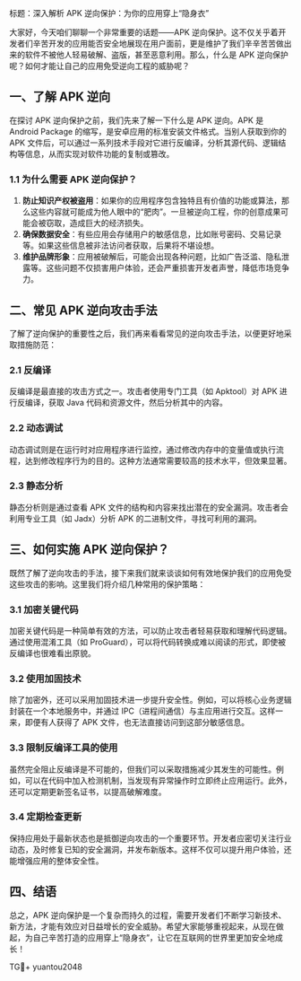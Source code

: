 标题：深入解析 APK 逆向保护：为你的应用穿上“隐身衣”

大家好，今天咱们聊聊一个非常重要的话题——APK 逆向保护。这不仅关乎着开发者们辛苦开发的应用能否安全地展现在用户面前，更是维护了我们辛辛苦苦做出来的软件不被他人轻易破解、盗版，甚至恶意利用。那么，什么是 APK 逆向保护呢？如何才能让自己的应用免受逆向工程的威胁呢？

## 一、了解 APK 逆向

在探讨 APK 逆向保护之前，我们先来了解一下什么是 APK 逆向。APK 是 Android Package 的缩写，是安卓应用的标准安装文件格式。当别人获取到你的 APK 文件后，可以通过一系列技术手段对它进行反编译，分析其源代码、逻辑结构等信息，从而实现对软件功能的复制或篡改。

### 1.1 为什么需要 APK 逆向保护？

1. **防止知识产权被盗用**：如果你的应用程序包含独特且有价值的功能或算法，那么这些内容就可能成为他人眼中的“肥肉”。一旦被逆向工程，你的创意成果可能会被窃取，造成巨大的经济损失。
2. **确保数据安全**：有些应用会存储用户的敏感信息，比如账号密码、交易记录等。如果这些信息被非法访问者获取，后果将不堪设想。
3. **维护品牌形象**：应用被破解后，可能会出现各种问题，比如广告泛滥、隐私泄露等。这些问题不仅损害用户体验，还会严重损害开发者声誉，降低市场竞争力。

## 二、常见 APK 逆向攻击手法

了解了逆向保护的重要性之后，我们再来看看常见的逆向攻击手法，以便更好地采取措施防范：

### 2.1 反编译

反编译是最直接的攻击方式之一。攻击者使用专门工具（如 Apktool）对 APK 进行反编译，获取 Java 代码和资源文件，然后分析其中的内容。

### 2.2 动态调试

动态调试则是在运行时对应用程序进行监控，通过修改内存中的变量值或执行流程，达到修改程序行为的目的。这种方法通常需要较高的技术水平，但效果显著。

### 2.3 静态分析

静态分析则是通过查看 APK 文件的结构和内容来找出潜在的安全漏洞。攻击者会利用专业工具（如 Jadx）分析 APK 的二进制文件，寻找可利用的漏洞。

## 三、如何实施 APK 逆向保护？

既然了解了逆向攻击的手法，接下来我们就来谈谈如何有效地保护我们的应用免受这些攻击的影响。这里我们将介绍几种常用的保护策略：

### 3.1 加密关键代码

加密关键代码是一种简单有效的方法，可以防止攻击者轻易获取和理解代码逻辑。通过使用混淆工具（如 ProGuard），可以将代码转换成难以阅读的形式，即使被反编译也很难看出原貌。

### 3.2 使用加固技术

除了加密外，还可以采用加固技术进一步提升安全性。例如，可以将核心业务逻辑封装在一个本地服务中，并通过 IPC（进程间通信）与主应用进行交互。这样一来，即便有人获得了 APK 文件，也无法直接访问到这部分敏感信息。

### 3.3 限制反编译工具的使用

虽然完全阻止反编译是不可能的，但我们可以采取措施减少其发生的可能性。例如，可以在代码中加入检测机制，当发现有异常操作时立即终止应用运行。此外，还可以定期更新签名证书，以提高破解难度。

### 3.4 定期检查更新

保持应用处于最新状态也是抵御逆向攻击的一个重要环节。开发者应密切关注行业动态，及时修复已知的安全漏洞，并发布新版本。这样不仅可以提升用户体验，还能增强应用的整体安全性。

## 四、结语

总之，APK 逆向保护是一个复杂而持久的过程，需要开发者们不断学习新技术、新方法，才能有效应对日益增长的安全威胁。希望大家能够重视起来，从现在做起，为自己辛苦打造的应用穿上“隐身衣”，让它在互联网的世界里更加安全地成长！

TG💪+ yuantou2048